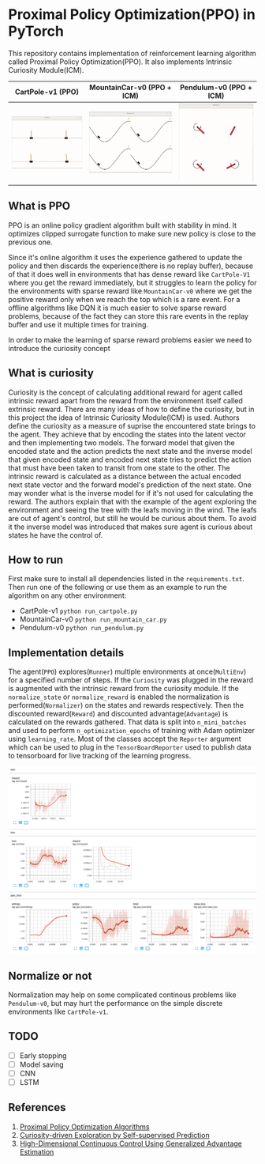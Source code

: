 # Proximal Policy Optimization(PPO) in PyTorch

This repository contains implementation of reinforcement learning algorithm called Proximal Policy Optimization(PPO).
It also implements Intrinsic Curiosity Module(ICM).

|  CartPole-v1 (PPO)                         |  MountainCar-v0 (PPO + ICM)                      |  Pendulum-v0 (PPO + ICM)                   |
|:------------------------------------------:|:------------------------------------------------:|:------------------------------------------:|
| ![CartPole-V1](assets/CartPole-V1-PPO.gif) | ![MountainCar-v0](assets/MountainCar-v0-PPO.gif) | ![Pendulum-v0](assets/Pendulum-v0-PPO.gif) |

## What is PPO

PPO is an online policy gradient algorithm built with stability in mind. It optimizes clipped surrogate function
to make sure new policy is close to the previous one.

Since it's online algorithm it uses the experience gathered to update the policy and then discards the experience(there
is no replay buffer), because of that it does well in environments that has dense reward like `CartPole-V1` where you
get the reward immediately, but it struggles to learn the policy for the environments with sparse reward like
`MountainCar-v0` where we get the positive reward only when we reach the top which is a rare event. For a offline
algorithms like DQN it is much easier to solve sparse reward problems, because of the fact they can store this
rare events in the replay buffer and use it multiple times for training.

In order to make the learning of sparse reward problems easier we need to introduce the curiosity concept

## What is curiosity

Curiosity is the concept of calculating additional reward for agent called intrinsic reward apart from the reward
from the environment itself called extrinsic reward. There are many ideas of how to define the curiosity, but in this
project the idea of Intrinsic Curiosity Module(ICM) is used. Authors define the curiosity as a measure of suprise the
encountered state brings to the agent. They achieve that by encoding the states into the latent vector and then
implementing two models. The forward model that given the encoded state and the action predicts the next state and the
inverse model that given encoded state and encoded next state tries to predict the action that must have been taken to
transit from one state to the other. The intrinsic reward is calculated as a distance between the actual encoded next
state vector and the forward model's prediction of the next state. One may wonder what is the inverse model for if it's
not used for calculating the reward. The authors explain that with the example of the agent exploring the environment
and seeing the tree with the leafs moving in the wind. The leafs are out of agent's control, but still he would be
curious about them. To avoid it the inverse model was introduced that makes sure agent is curious about states he have
the control of.

## How to run

First make sure to install all dependencies listed in the `requirements.txt`. Then run one of the following or use them
as an example to run the algorithm on any other environment:
 * CartPole-v1 `python run_cartpole.py`
 * MountainCar-v0 `python run_mountain_car.py`
 * Pendulum-v0 `python run_pendulum.py`

## Implementation details

The agent(`PPO`) explores(`Runner`) multiple environments at once(`MultiEnv`) for a specified number of steps.
If the `Curiosity` was plugged in the reward is augmented with the intrinsic reward from the curiosity module. If the
`normalize_state` or `normalize_reward` is enabled the normalization is performed(`Normalizer`) on the states and
rewards respectively. Then the discounted reward(`Reward`) and discounted advantage(`Advantage`) is calculated
on the rewards gathered. That data is split into `n_mini_batches` and used to perform `n_optimization_epochs` of
training with Adam optimizer using `learning_rate`. Most of the classes accept the `Reporter` argument which can be used
to plug in the `TensorBoardReporter` used to publish data to tensorboard for live tracking of the learning progress.

![tensorboard](assets/tensorboard.png)

## Normalize or not

Normalization may help on some complicated continous problems like `Pendulum-v0`, but may hurt the performance on
the simple discrete environments like `CartPole-v1`. 

## TODO

- [ ] Early stopping
- [ ] Model saving
- [ ] CNN
- [ ] LSTM

## References

1. [Proximal Policy Optimization Algorithms](https://arxiv.org/abs/1707.06347)
2. [Curiosity-driven Exploration by Self-supervised Prediction](https://arxiv.org/abs/1705.05363)
3. [High-Dimensional Continuous Control Using Generalized Advantage Estimation](https://arxiv.org/abs/1506.02438)